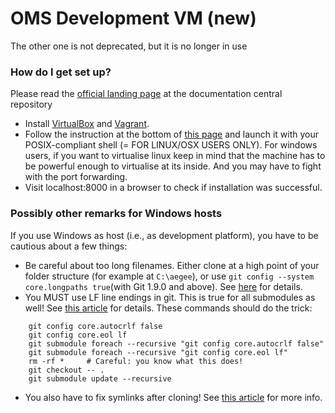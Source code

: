 # OMS Development VM (new) 
The other one is not deprecated, but it is no longer in use

### How do I get set up? ###

Please read the [official landing page](https://oms-project.atlassian.net/wiki/spaces/OMS) at the documentation central repository


* Install [VirtualBox](https://www.virtualbox.org/wiki/Downloads) and
  [Vagrant](https://www.vagrantup.com/downloads.html).
* Follow the instruction at the bottom of [this page](https://oms-project.atlassian.net/wiki/display/PROV/The+installation+script%3A+usage) and launch it with your POSIX-compliant shell (= FOR LINUX/OSX USERS ONLY). For windows users, if you want to virtualise linux keep in mind that the machine has to be powerful enough to virtualise at its inside. And you may have to fight with the port forwarding.
* Visit localhost:8000 in a browser to check if installation was successful.

### Possibly other remarks for Windows hosts ###

If you use Windows as host (i.e., as development platform), you have to be cautious about a few things:

* Be careful about too long filenames. Either clone at a high point of your folder structure (for example at `C:\aegee`), or use `git config --system core.longpaths true`(with Git 1.9.0 and above). See [here](http://stackoverflow.com/questions/22575662/filename-too-long-in-git-for-windows) for details.
* You MUST use LF line endings in git. This is true for all submodules as well! See [this article](https://help.github.com/articles/dealing-with-line-endings/) for details. These commands should do the trick:
```
    git config core.autocrlf false
    git config core.eol lf
    git submodule foreach --recursive "git config core.autocrlf false"
    git submodule foreach --recursive "git config core.eol lf"
    rm -rf *     # Careful: you know what this does!
    git checkout -- .
    git submodule update --recursive
```
* You also have to fix symlinks after cloning! See [this article](http://stackoverflow.com/questions/5917249/git-symlinks-in-windows) for more info.
